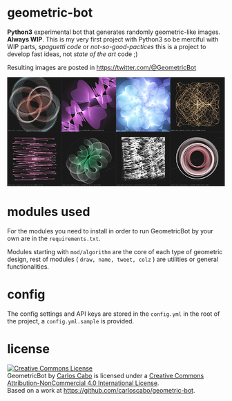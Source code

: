 # geometric-bot
**Python3** experimental bot that generates randomly geometric-like images. **Always WIP**. This is my very first project with Python3 so be merciful with WIP parts, _spaguetti code_ or _not-so-good-pactices_ this is a project to develop fast ideas, not _state of the art_ code ;)

Resulting images are posted in <https://twitter.com/@GeometricBot>

<img src="screenshot.png">

# modules used

For the modules you need to install in order to run GeometricBot by your own are in the `requirements.txt`.

Modules starting with `mod/algorithm` are the core of each type of geometric design, rest of modules ( `draw, name, tweet, colz` ) are utilities or general functionalities.

# config

The config settings and API keys are stored in the `config.yml` in the root of the project, a `config.yml.sample` is provided.

# license

<a rel="license" href="http://creativecommons.org/licenses/by-nc/4.0/"><img alt="Creative Commons License" style="border-width:0" src="https://i.creativecommons.org/l/by-nc/4.0/88x31.png" /></a><br /><span xmlns:dct="http://purl.org/dc/terms/" property="dct:title">GeometricBot</span> by <a xmlns:cc="http://creativecommons.org/ns#" href="https://github.com/carloscabo/geometric-bot" property="cc:attributionName" rel="cc:attributionURL">Carlos Cabo</a> is licensed under a <a rel="license" href="http://creativecommons.org/licenses/by-nc/4.0/">Creative Commons Attribution-NonCommercial 4.0 International License</a>.<br />Based on a work at <a xmlns:dct="http://purl.org/dc/terms/" href="https://github.com/carloscabo/geometric-bot" rel="dct:source">https://github.com/carloscabo/geometric-bot</a>.
